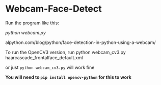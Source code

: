 
Webcam-Face-Detect
==================

Run the program like this:

*python webcam.py*

alpython.com/blog/python/face-detection-in-python-using-a-webcam/

To run the OpenCV3 version, run python webcam_cv3.py haarcascade_frontalface_default.xml

or just ```python webcam_cv3.py``` will work fine

**You will need to ```pip install opencv-python``` for this to work**
